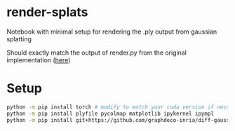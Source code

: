 
# render-splats

Notebook with minimal setup for rendering the .ply output from gaussian splatting

Should exactly match the output of render.py from the original implementation ([here](https://github.com/graphdeco-inria/gaussian-splatting))

# Setup

```bash
python -m pip install torch # modify to match your cuda version if necessary
python -m pip install plyfile pycolmap matplotlib ipykernel ipympl
python -m pip install git+https://github.com/graphdeco-inria/diff-gaussian-rasterization
```
